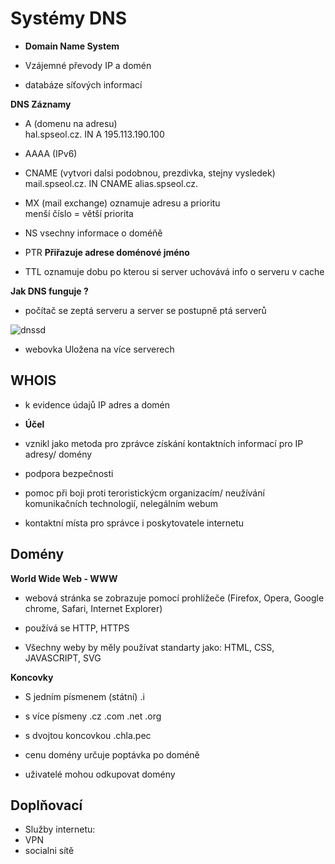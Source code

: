 # Systémy DNS

* **Domain Name System**

* Vzájemné převody IP a domén
* databáze síťových informací

**DNS Záznamy**

- A (domenu na adresu)<br>
hal.spseol.cz.  IN  A   195.113.190.100<br>

- AAAA (IPv6)

- CNAME (vytvori dalsi podobnou, prezdivka, stejny vysledek)<br>
mail.spseol.cz. IN  CNAME   alias.spseol.cz.<br>

- MX (mail exchange)
oznamuje adresu a prioritu<br>
menší číslo = větší priorita

- NS
vsechny informace o doméňě<br>

- PTR
**Přiřazuje adrese doménové jméno**<br>

- TTL
oznamuje dobu po kterou si server uchovává info o serveru v cache<br>


**Jak DNS funguje ?**
- počítač se zeptá serveru a server se postupně ptá serverů

![dnssd](https://mamut.spseol.cz/nozka/psk/148-dns/jak_dns.gif)

- webovka Uložena na více serverech

## WHOIS

- k evidence údajů IP adres a domén

* **Účel**
* vznikl jako metoda pro zprávce získání kontaktních informací pro IP adresy/ domény

* podpora bezpečnosti
* pomoc při boji proti teroristickýcm organizacím/ neužívání komunikačních technologií, nelegálním webum
* kontaktní místa pro správce i poskytovatele internetu

## Domény

**World Wide Web - WWW**
- webová stránka se zobrazuje pomocí prohlížeče (Firefox, Opera, Google chrome, Safari, Internet Explorer)
- používá se HTTP, HTTPS

- Všechny weby by měly používat standarty jako: HTML, CSS, JAVASCRIPT, SVG

**Koncovky**
- S jedním písmenem (státní) .i
- s více písmeny .cz .com .net .org
- s dvojtou koncovkou .chla.pec

- cenu domény určuje poptávka po doméně
- uživatelé mohou odkupovat domény 

## Doplňovací
- Služby internetu:
- VPN
- socialni sítě




